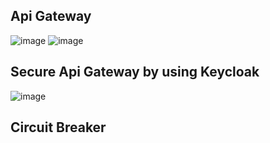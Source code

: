 ## Api Gateway

![image](https://github.com/chunkityip/Backend-Microservice-Project-Eureka/assets/47329780/30e34134-93a3-43c5-bfaa-4195327c302e)
![image](https://github.com/chunkityip/Backend-Microservice-Project-Eureka/assets/47329780/7be9938e-d0be-43a2-b34a-18d38493c152)


## Secure Api Gateway by using Keycloak
![image](https://github.com/chunkityip/Backend-Microservice-Project-Eureka/assets/47329780/329d8582-60aa-4eda-b2d9-27135ae6b8a0)


## Circuit Breaker
